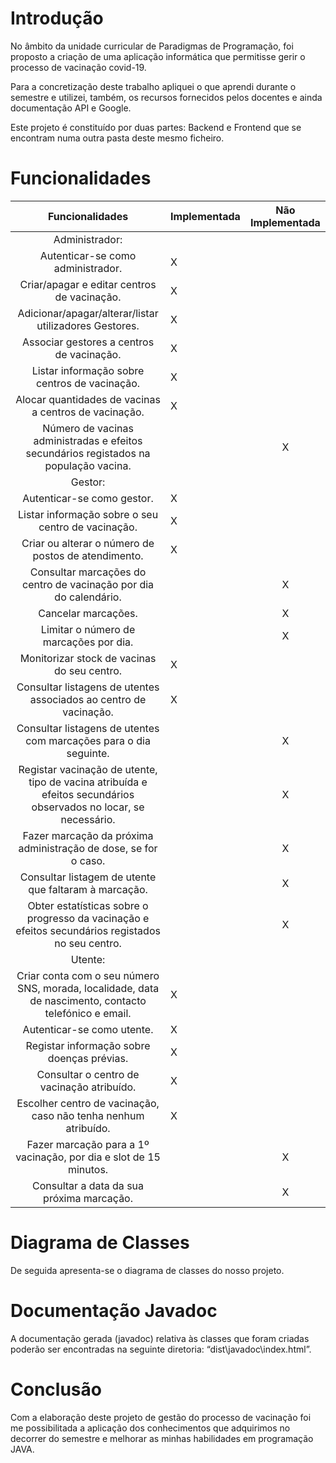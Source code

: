 # <a name="_toc8179"></a>Introdução 
No âmbito da unidade curricular de Paradigmas de Programação, foi proposto a criação de uma aplicação informática que permitisse gerir o processo de vacinação covid-19.  

Para a concretização deste trabalho apliquei o que aprendi durante o semestre e utilizei, também, os recursos fornecidos pelos docentes e ainda documentação API e Google.

Este projeto é constituído por duas partes: Backend e Frontend que se encontram numa outra pasta deste mesmo ficheiro.



# <a name="_toc8180"></a>Funcionalidades 

|Funcionalidades |Implementada |Não Implementada |
| :-: | - | :-: |
|Administrador: | | |
|Autenticar-se como administrador. |X | |
|Criar/apagar e editar centros de vacinação. |X | |
|Adicionar/apagar/alterar/listar utilizadores Gestores. |X | |
|Associar gestores a centros de vacinação. |X | |
|Listar informação sobre centros de vacinação. |X | |
|Alocar quantidades de vacinas a centros de vacinação. |X  | |
|Número de vacinas administradas e efeitos secundários registados na população vacina. | |X  |
|Gestor: | | |
|Autenticar-se como gestor. |X | |
|Listar informação sobre o seu centro de vacinação. |X | |
|Criar ou alterar o número de postos de atendimento. |X | |
|Consultar marcações do centro de vacinação por dia do calendário. | |X |
|Cancelar marcações. | |X |
|Limitar o número de marcações por dia. | |X |
|Monitorizar stock de vacinas do seu centro. |X | |
|Consultar listagens de utentes associados ao centro de vacinação. |X | |
|Consultar listagens de utentes com marcações para o dia seguinte. | |X |
|Registar vacinação de utente, tipo de vacina atribuída e efeitos secundários observados no locar, se necessário. | |X |
|Fazer marcação da próxima administração de dose, se for o caso. | |X |
|Consultar listagem de utente que faltaram à marcação. | |X |
|Obter estatísticas sobre o progresso da vacinação e efeitos secundários registados no seu centro. | |X |
|Utente: | | |
|Criar conta com o seu número SNS, morada, localidade, data de nascimento, contacto telefónico e email. |X | |
|Autenticar-se como utente. |X | |
|Registar informação sobre doenças prévias. |X | |
|Consultar o centro de vacinação atribuído. |X | |
|Escolher centro de vacinação, caso não tenha nenhum atribuído. |X | |
|Fazer marcação para a 1º vacinação, por dia e slot de 15 minutos. | |X |
|Consultar a data da sua próxima marcação. | |X |


# <a name="_toc8181"></a>Diagrama de Classes 
De seguida apresenta-se o diagrama de classes do nosso projeto. 


# <a name="_toc8182"></a>Documentação Javadoc 
A documentação gerada (javadoc) relativa às classes que foram criadas poderão ser encontradas na seguinte diretoria: “dist\javadoc\index.html”. 

# <a name="_toc8183"></a>Conclusão  
Com a elaboração deste projeto de gestão do processo de vacinação foi me possibilitada a aplicação dos conhecimentos que adquirimos no decorrer do semestre e melhorar as minhas habilidades em programação JAVA. 
